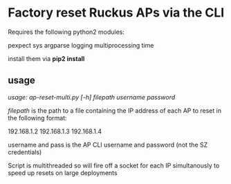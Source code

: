 # Factory reset Ruckus APs via the CLI

Requires the following python2 modules:

pexpect
sys
argparse
logging
multiprocessing
time

install them via **pip2 install <module>**

## usage


*usage: ap-reset-multi.py [-h] filepath username password*

*filepath* is the path to a file containing the IP address of each AP to reset in the following format:

192.168.1.2
192.168.1.3
192.168.1.4

username and pass is the AP CLI username and password (not the SZ credentials) 

Script is multithreaded so will fire off a socket for each IP simultanously to speed up resets on large deployments
